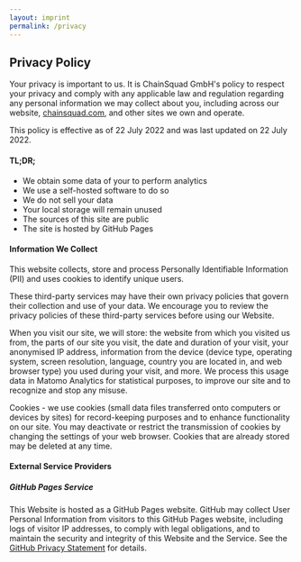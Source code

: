 ```yaml
---
layout: imprint
permalink: /privacy
---
```


## Privacy Policy

Your privacy is important to us. It is ChainSquad GmbH's policy to respect your privacy and comply with any applicable law and regulation regarding any personal information we may collect about you, including across our website, [chainsquad.com](https://chainsquad.com), and other sites we own and operate.

This policy is effective as of 22 July 2022 and was last updated on 22 July 2022.

#### TL;DR;

*   We obtain some data of your to perform analytics
*   We use a self-hosted software to do so
*   We do not sell your data
*   Your local storage will remain unused
*   The sources of this site are public
*   The site is hosted by GitHub Pages

#### Information We Collect

This website collects, store and process Personally Identifiable Information (PII) and uses cookies to identify unique users.

These third-party services may have their own privacy policies that govern their collection and use of your data. We encourage you to review the privacy policies of these third-party services before using our Website.

When you visit our site, we will store: the website from which you visited us from, the parts of our site you visit, the date and duration of your visit, your anonymised IP address, information from the device (device type, operating system, screen resolution, language, country you are located in, and web browser type) you used during your visit, and more. We process this usage data in Matomo Analytics for statistical purposes, to improve our site and to recognize and stop any misuse.

Cookies - we use cookies (small data files transferred onto computers or devices by sites) for record-keeping purposes and to enhance functionality on our site. You may deactivate or restrict the transmission of cookies by changing the settings of your web browser. Cookies that are already stored may be deleted at any time.

#### External Service Providers

##### GitHub Pages Service

This Website is hosted as a GitHub Pages website. GitHub may collect User Personal Information from visitors to this GitHub Pages website, including logs of visitor IP addresses, to comply with legal obligations, and to maintain the security and integrity of this Website and the Service. See the [GitHub Privacy Statement](https://help.github.com/en/github/site-policy/github-privacy-statement) for details.
